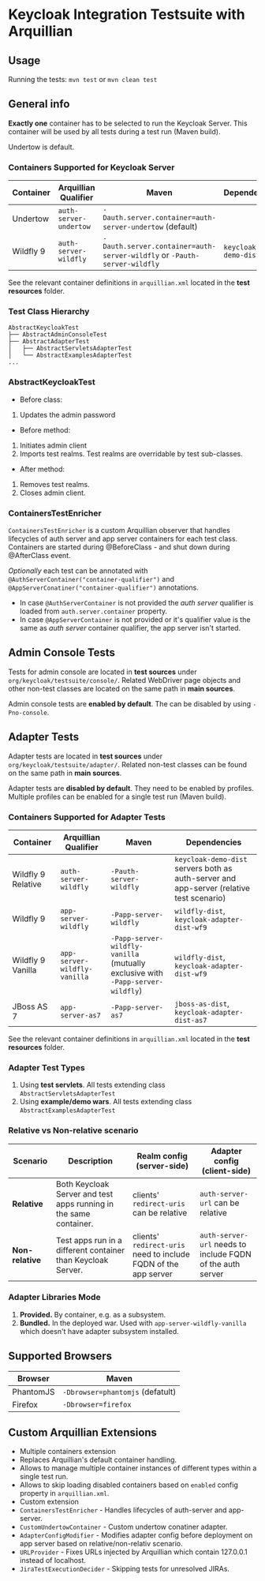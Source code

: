 # Keycloak Integration Testsuite with Arquillian

## Usage

Running the tests: `mvn test` or `mvn clean test`

## General info

**Exactly one** container has to be selected to run the Keycloak Server.
This container will be used by all tests during a test run (Maven build).

Undertow is default.

### Containers Supported for Keycloak Server

| Container | Arquillian Qualifier | Maven | Dependencies |
| --- | --- | --- | --- |
| Undertow | `auth-server-undertow` | `-Dauth.server.container=auth-server-undertow` (default) | |
| Wildfly 9 | `auth-server-wildfly` | `-Dauth.server.container=auth-server-wildfly` or `-Pauth-server-wildfly` | `keycloak-demo-dist` |

See the relevant container definitions in `arquillian.xml` located in the **test resources** folder.

### Test Class Hierarchy
```
AbstractKeycloakTest
├── AbstractAdminConsoleTest
├── AbstractAdapterTest
│   ├── AbstractServletsAdapterTest
│   └── AbstractExamplesAdapterTest
...
```

### AbstractKeycloakTest

* Before class:
 1. Updates the admin password
* Before method:
 1. Initiates admin client
 2. Imports test realms. Test realms are overridable by test sub-classes.
* After method:
 1. Removes test realms.
 2. Closes admin client.

### ContainersTestEnricher

`ContainersTestEnricher` is a custom Arquillian observer that handles lifecycles of auth server and app server containers for each test class.
Containers are started during @BeforeClass - and shut down during @AfterClass event.

*Optionally* each test can be annotated with `@AuthServerContainer("container-qualifier")` and `@AppServerConatiner("container-qualifier")` annotations.

* In case `@AuthServerContainer` is not provided the *auth server* qualifier is loaded from `auth.server.container` property.
* In case `@AppServerContainer` is not provided or it's qualifier value is the same as *auth server* container qualifier, the app server isn't started.

## Admin Console Tests

Tests for admin console are located in **test sources** under `org/keycloak/testsuite/console/`.
Related WebDriver page objects and other non-test classes are located on the same path in **main sources**.

Admin console tests are **enabled by default**. The can be disabled by using `-Pno-console`.


## Adapter Tests

Adapter tests are located in **test sources** under `org/keycloak/testsuite/adapter/`.
Related non-test classes can be found on the same path in **main sources**.

Adapter tests are **disabled by default**. They need to be enabled by profiles.
Multiple profiles can be enabled for a single test run (Maven build).

### Containers Supported for Adapter Tests

| Container | Arquillian Qualifier | Maven | Dependencies |
| --- | --- | --- | --- |
| Wildfly 9 Relative | `auth-server-wildfly` | `-Pauth-server-wildfly` | `keycloak-demo-dist` servers both as auth-server and app-server (relative test scenario) |
| Wildfly 9 | `app-server-wildfly` | `-Papp-server-wildfly` | `wildfly-dist`, `keycloak-adapter-dist-wf9` |
| Wildfly 9 Vanilla | `app-server-wildfly-vanilla` | `-Papp-server-wildfly-vanilla` (mutually exclusive with `-Papp-server-wildfly`) | `wildfly-dist`, `keycloak-adapter-dist-wf9` |
| JBoss AS 7 | `app-server-as7` | `-Papp-server-as7` | `jboss-as-dist`, `keycloak-adapter-dist-as7` |

See the relevant container definitions in `arquillian.xml` located in the **test resources** folder.

### Adapter Test Types

1. Using **test servlets**. All tests extending class `AbstractServletsAdapterTest`
2. Using **example/demo wars**. All tests extending class `AbstractExamplesAdapterTest`

### Relative vs Non-relative scenario

| Scenario | Description | Realm config (server-side) | Adapter config (client-side) |
| --- | --- | --- | --- |
| **Relative** | Both Keycloak Server and test apps running in the same container. | clients' `redirect-uris` can be relative | `auth-server-url` can be relative |
| **Non-relative** | Test apps run in a different container than Keycloak Server. | clients' `redirect-uris` need to include FQDN of the app server | `auth-server-url` needs to include FQDN of the auth server|

### Adapter Libraries Mode

1. **Provided.** By container, e.g. as a subsystem.
2. **Bundled.** In the deployed war. Used with `app-server-wildfly-vanilla` which doesn't have adapter subsystem installed.


## Supported Browsers

| Browser | Maven |
| --- | --- | 
| PhantomJS | `-Dbrowser=phantomjs` (defatult) |
| Firefox | `-Dbrowser=firefox` |


## Custom Arquillian Extensions

* Multiple containers extension
 * Replaces Arquillian's default container handling.
 * Allows to manage multiple container instances of different types within a single test run.
 * Allows to skip loading disabled containers based on `enabled` config property in `arquillian.xml`.
* Custom extension
 * `ContainersTestEnricher` - Handles lifecycles of auth-server and app-server.
 * `CustomUndertowContainer` - Custom undertow conatiner adapter.
 * `AdapterConfigModifier` - Modifies adapter config before deployment on app server based on relative/non-relativ scenario.
 * `URLProvider` - Fixes URLs injected by Arquillian which contain 127.0.0.1 instead of localhost.
 * `JiraTestExecutionDecider` - Skipping tests for unresolved JIRAs.

